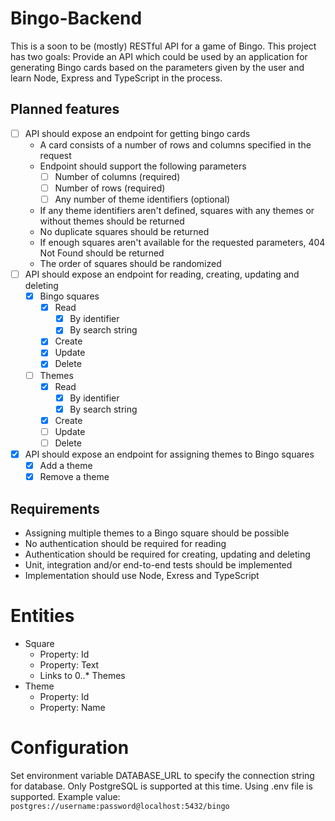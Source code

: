 # Bingo-Backend

This is a soon to be (mostly) RESTful API for a game of Bingo. This project has two goals: Provide an API which could be used by an application for generating Bingo cards based on the parameters given by the user and learn Node, Express and TypeScript in the process.

## Planned features

- [ ] API should expose an endpoint for getting bingo cards
  - A card consists of a number of rows and columns specified in the request
  - Endpoint should support the following parameters
    - [ ] Number of columns (required)
    - [ ] Number of rows (required)
    - [ ] Any number of theme identifiers (optional)
  - If any theme identifiers aren't defined, squares with any themes or without themes should be returned
  - No duplicate squares should be returned
  - If enough squares aren't available for the requested parameters, 404 Not Found should be returned
  - The order of squares should be randomized
- [ ] API should expose an endpoint for reading, creating, updating and deleting 
  - [X] Bingo squares
    - [X] Read
      - [X] By identifier
      - [X] By search string
    - [X] Create
    - [X] Update
    - [X] Delete
  - [ ] Themes
    - [X] Read
      - [X] By identifier
      - [X] By search string
    - [X] Create
    - [ ] Update
    - [ ] Delete
- [X] API should expose an endpoint for assigning themes to Bingo squares
  - [X] Add a theme
  - [X] Remove a theme

## Requirements

- Assigning multiple themes to a Bingo square should be possible
- No authentication should be required for reading
- Authentication should be required for creating, updating and deleting
- Unit, integration and/or end-to-end tests should be implemented
- Implementation should use Node, Exress and TypeScript

# Entities

- Square
  - Property: Id
  - Property: Text
  - Links to 0..* Themes
- Theme
  - Property: Id
  - Property: Name

# Configuration

Set environment variable DATABASE_URL to specify the connection string for database. Only PostgreSQL is supported at this time. Using .env file is supported. Example value: `postgres://username:password@localhost:5432/bingo`
